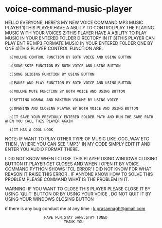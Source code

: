 # voice-command-music-player
HELLO EVERYONE,  HERE'S MY NEW VOICE COMMAND MP3 MUSIC PLAYER 
   1)THIS PLAYER HAVE A ABLITY TO CONTROLPLAY THE PLAYING MUSIC WITH YOUR VOICES
   2)THIS PLAYER HAVE A ABILITY TO PLAY MUSIC IN YOUR ENTERED FOLDER DIRECTORY IN IT
   3)THIS PLAYER CAN PLAY ENTIRE MP3 FORMATE MUSIC IN YOUR ENTERED FOLDER ONE BY ONE
   4)THIS PLAYER CONTROL FUNCTION ARE:
   
      a)VOLUME CONTROL FUNCTION BY BOTH VOICE AND USING BUTTON
      
      b)SONG SKIP FUNCTION BY BOTH VOICE AND USING BUTTON
      
      c)SONG SLIDING FUNCTION BY USING BUTTON
      
      d)PAUSE AND PLAY FUNCTION BY BOTH VOICE AND USING BUTTON
      
      e)VOLUME MUTE FUNCTION BY BOTH VOICE AND USING BUTTON
      
      f)SETTING NORMAL AND MAXIMUM VOLUME BY USING VOICE
      
      g)OPENING AND CLOSING PLAYER BY BOTH VOICE AND USING BUTTON
      
      h)IT SAVE YOUR PREVIOULY ENTERED FOLDER PATH AND RUN THE SAME PATH WHEN YOU CALL THIS PLAYER AGAIN
      
      i)IT HAS A COOL LOOK
      
NOTE:
  IF WANT TO PLAY OTHER TYPE OF MUSIC LIKE .OGG,.WAV ETC THEN , WHERE YOU CAN SEE 
".MP3" IN MY CODE SIMPLY EDIT IT AND ENTER YOU AUDIO FORMAT THERE.

  I DID NOT KNOW WHEN I CLOSE THIS PLAYER USING WINDOWS CLOSING BUTTON IT PLAYER GET
CLOSES AND WHEN I OPEN IT BY VOICE COMMAND PYTHON SHOWS 'TCL ERROR' I DID NOT KNOW 
FOR WHAT REASON IT RAISE THIS ERROR . IF ANYONE KNOW HOW TO SOLVE THIS PROBLEM
PLEASE COMMAND WHAT IS THE PROBLEM IN IT. 

WARNING:
  IF YOU WANT TO CLOSE THIS PLAYER PLEASE CLOSE IT BY USING 'QUIT' BUTTON OR 
BY USING YOUR VOICE , DO NOT QUIT IT BY USING YOUR WINDOWS CLOSING BUTTON

if there is any bug conduct me at any time : k.prasannagh@gmail.com

                      HAVE FUN,STAY SAFE,STAY TUNED
                               THANK YOU     
